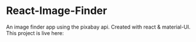 # React-Image-Finder
An image finder app using the pixabay api. Created with react &amp; material-UI. This project is live here: 
